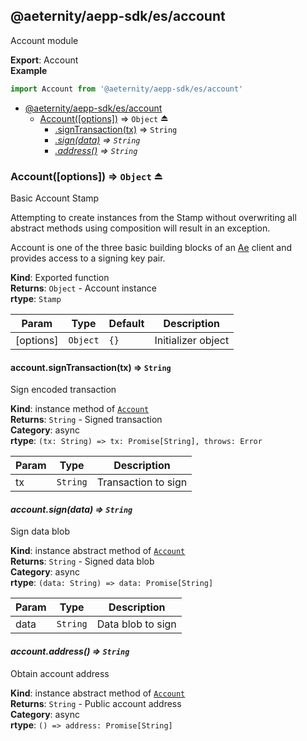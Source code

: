 <a id="module_@aeternity/aepp-sdk/es/account"></a>

## @aeternity/aepp-sdk/es/account
Account module

**Export**: Account  
**Example**  
```js
import Account from '@aeternity/aepp-sdk/es/account'
```

* [@aeternity/aepp-sdk/es/account](#module_@aeternity/aepp-sdk/es/account)
    * [Account([options])](#exp_module_@aeternity/aepp-sdk/es/account--Account) ⇒ `Object` ⏏
        * [.signTransaction(tx)](#module_@aeternity/aepp-sdk/es/account--Account+signTransaction) ⇒ `String`
        * *[.sign(data)](#module_@aeternity/aepp-sdk/es/account--Account+sign) ⇒ `String`*
        * *[.address()](#module_@aeternity/aepp-sdk/es/account--Account+address) ⇒ `String`*

<a id="exp_module_@aeternity/aepp-sdk/es/account--Account"></a>

### Account([options]) ⇒ `Object` ⏏
Basic Account Stamp

Attempting to create instances from the Stamp without overwriting all
abstract methods using composition will result in an exception.

Account is one of the three basic building blocks of an
[Ae](#exp_module_@aeternity/aepp-sdk/es/ae--Ae) client and provides access to a
signing key pair.

**Kind**: Exported function  
**Returns**: `Object` - Account instance  
**rtype**: `Stamp`

| Param | Type | Default | Description |
| --- | --- | --- | --- |
| [options] | `Object` | <code>{}</code> | Initializer object |

<a id="module_@aeternity/aepp-sdk/es/account--Account+signTransaction"></a>

#### account.signTransaction(tx) ⇒ `String`
Sign encoded transaction

**Kind**: instance method of [`Account`](#exp_module_@aeternity/aepp-sdk/es/account--Account)  
**Returns**: `String` - Signed transaction  
**Category**: async  
**rtype**: `(tx: String) => tx: Promise[String], throws: Error`

| Param | Type | Description |
| --- | --- | --- |
| tx | `String` | Transaction to sign |

<a id="module_@aeternity/aepp-sdk/es/account--Account+sign"></a>

#### *account.sign(data) ⇒ `String`*
Sign data blob

**Kind**: instance abstract method of [`Account`](#exp_module_@aeternity/aepp-sdk/es/account--Account)  
**Returns**: `String` - Signed data blob  
**Category**: async  
**rtype**: `(data: String) => data: Promise[String]`

| Param | Type | Description |
| --- | --- | --- |
| data | `String` | Data blob to sign |

<a id="module_@aeternity/aepp-sdk/es/account--Account+address"></a>

#### *account.address() ⇒ `String`*
Obtain account address

**Kind**: instance abstract method of [`Account`](#exp_module_@aeternity/aepp-sdk/es/account--Account)  
**Returns**: `String` - Public account address  
**Category**: async  
**rtype**: `() => address: Promise[String]`
